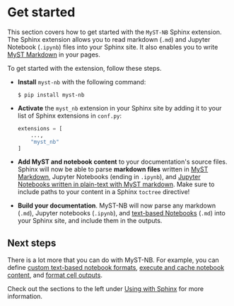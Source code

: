 # Get started

This section covers how to get started with the `MyST-NB` Sphinx extension.
The Sphinx extension allows you to read markdown (`.md`) and Jupyter Notebook (`.ipynb`) files into your Sphinx site.
It also enables you to write [MyST Markdown](myst.md) in your pages.

To get started with the extension, follow these steps.

* **Install** `myst-nb` with the following command:

  ```console
  $ pip install myst-nb
  ```

* **Activate** the `myst_nb` extension in your Sphinx site by adding it to your list of
  Sphinx extensions in `conf.py`:

  ```python
  extensions = [
      ...,
      "myst_nb"
  ]
  ```

* **Add MyST and notebook content** to your documentation's source files.
  Sphinx will now be able to parse **markdown files** written in [MyST Markdown](https://myst-parser.readthedocs.io), Jupyter Notebooks (ending in `.ipynb`), and [Jupyter Notebooks written in plain-text with MyST markdown](markdown.md).
  Make sure to include paths to your content in a Sphinx `toctree` directive!

* **Build your documentation**. MyST-NB will now parse any markdown (`.md`), Jupyter notebooks (`.ipynb`), and [text-based Notebooks](markdown.md) (`.md`) into your Sphinx site, and include them in the outputs.

## Next steps

There is a lot more that you can do with MyST-NB.
For example, you can define [custom text-based notebook formats](examples/custom_formats), [execute and cache notebook content](execute.md), and [format cell outputs](formatting_outputs.md).

Check out the sections to the left under [Using with Sphinx](index.md) for more information.
